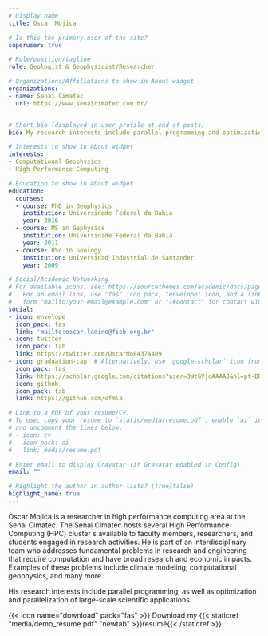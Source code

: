 ```yaml
---
# Display name
title: Oscar Mojica

# Is this the primary user of the site?
superuser: true

# Role/position/tagline
role: Geologist & Geophysicist/Researcher

# Organizations/Affiliations to show in About widget
organizations:
- name: Senai Cimatec
  url: https://www.senaicimatec.com.br/


# Short bio (displayed in user profile at end of posts)
bio: My research interests include parallel programming and optimization of scientific applications.

# Interests to show in About widget
interests:
- Computational Geophysics
- High Performance Computing

# Education to show in About widget
education:
  courses:
  - course: PhD in Geophysics
    institution: Universidade Federal da Bahia
    year: 2016
  - course: MS in Gephysics
    institution: Universidade Federal da Bahia
    year: 2011
  - course: BSc in Geology
    institution: Universidad Industrial de Santander
    year: 2009

# Social/Academic Networking
# For available icons, see: https://sourcethemes.com/academic/docs/page-builder/#icons
#   For an email link, use "fas" icon pack, "envelope" icon, and a link in the
#   form "mailto:your-email@example.com" or "/#contact" for contact widget.
social:
- icon: envelope
  icon_pack: fas
  link: 'mailto:oscar.ladino@fieb.org.br'
- icon: twitter
  icon_pack: fab
  link: https://twitter.com/OscarMo84374409
- icon: graduation-cap  # Alternatively, use `google-scholar` icon from `ai` icon pack
  icon_pack: fas
  link: https://scholar.google.com/citations?user=3WtGVjoAAAAJ&hl=pt-BR
- icon: github
  icon_pack: fab
  link: https://github.com/ofmla

# Link to a PDF of your resume/CV.
# To use: copy your resume to `static/media/resume.pdf`, enable `ai` icons in `params.toml`, 
# and uncomment the lines below.
# - icon: cv
#   icon_pack: ai
#   link: media/resume.pdf

# Enter email to display Gravatar (if Gravatar enabled in Config)
email: ""

# Highlight the author in author lists? (true/false)
highlight_name: true
---
```


Oscar Mojica is a researcher in high performance computing area at the Senai Cimatec. The Senai Cimatec hosts several High Performance Computing (HPC) cluster s available to faculty members, researchers, and students engaged in research activities. He is part of an interdisciplinary team who addresses fundamental problems in research and engineering that require computation and have broad research and economic impacts. Examples of these problems include climate modeling, computational geophysics, and many more.

His research interests include parallel programming, as well as optimization and parallelization of large-scale scientific applications.

{{< icon name="download" pack="fas" >}} Download my {{< staticref "media/demo_resume.pdf" "newtab" >}}resumé{{< /staticref >}}.
